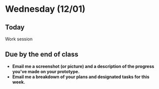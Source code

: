 # Wednesday (12/01)
## Today
Work session

## Due by the end of class
- __Email me a screenshot (or picture) and a description of the progress you've made on your prototype.__
- __Email me a breakdown of your plans and designated tasks for this week.__
